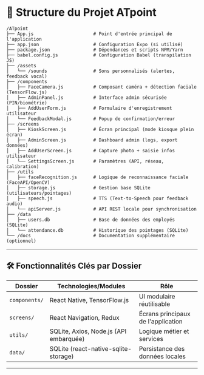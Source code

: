 # 📁 Structure du Projet ATpoint

```text
/ATpoint
├── App.js                      # Point d'entrée principal de l'application
├── app.json                    # Configuration Expo (si utilisé)
├── package.json                # Dépendances et scripts NPM/Yarn
├── babel.config.js             # Configuration Babel (transpilation JS)
├── /assets                     
│   └── /sounds                 # Sons personnalisés (alertes, feedback vocal)
├── /components                 
│   ├── FaceCamera.js           # Composant caméra + détection faciale (TensorFlow.js)
│   ├── AdminPanel.js           # Interface admin sécurisée (PIN/biométrie)
│   ├── AddUserForm.js          # Formulaire d'enregistrement utilisateur
│   └── FeedbackModal.js        # Popup de confirmation/erreur
├── /screens                    
│   ├── KioskScreen.js          # Écran principal (mode kiosque plein écran)
│   ├── AdminScreen.js          # Dashboard admin (logs, export données)
│   ├── AddUserScreen.js        # Capture photo + saisie infos utilisateur
│   └── SettingsScreen.js       # Paramètres (API, réseau, calibration)
├── /utils                      
│   ├── faceRecognition.js      # Logique de reconnaissance faciale (FaceAPI/OpenCV)
│   ├── storage.js              # Gestion base SQLite (utilisateurs/pointages)
│   ├── speech.js               # TTS (Text-to-Speech pour feedback audio)
│   └── apiServer.js            # API REST locale pour synchronisation
├── /data                       
│   ├── users.db                # Base de données des employés (SQLite)
│   └── attendance.db           # Historique des pointages (SQLite)
└── /docs                       # Documentation supplémentaire (optionnel)
```

---

## 🛠 Fonctionnalités Clés par Dossier
| **Dossier**       | **Technologies/Modules**                     | **Rôle**                          |
|--------------------|---------------------------------------------|-----------------------------------|
| `components/`      | React Native, TensorFlow.js                 | UI modulaire réutilisable         |
| `screens/`         | React Navigation, Redux                     | Écrans principaux de l'application|
| `utils/`           | SQLite, Axios, Node.js (API embarquée)      | Logique métier et services        |
| `data/`            | SQLite (react-native-sqlite-storage)        | Persistance des données locales   |

---





